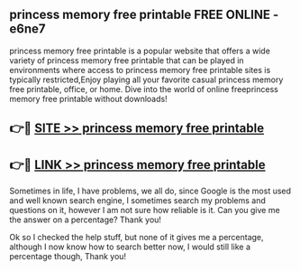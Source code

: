 ## princess memory free printable FREE ONLINE - e6ne7

princess memory free printable is a popular website that offers a wide variety of princess memory free printable that can be played in environments where access to princess memory free printable sites is typically restricted,Enjoy playing all your favorite casual princess memory free printable, office, or home. Dive into the world of online freeprincess memory free printable without downloads!

## 👉🔴 [SITE >> princess memory free printable](http://news.freeplayer.one?title=princess_memory_free_printable&ref=FRRE)

## 👉🔴 [LINK >> princess memory free printable](http://news.freeplayer.one?title=princess_memory_free_printable&ref=FREE)

Sometimes in life, I have problems, we all do, since Google is the most used and well known search engine, I sometimes search my problems and questions on it, however I am not sure how reliable is it. Can you give me the answer on a percentage? Thank you!

Ok so I checked the help stuff, but none of it gives me a percentage, although I now know how to search better now, I would still like a percentage though, Thank you!